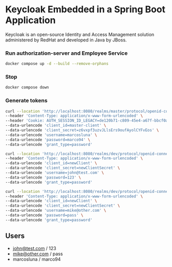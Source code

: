 # Keycloak Embedded in a Spring Boot Application
Keycloak is an open-source Identity and Access Management solution administered by RedHat and developed in Java by JBoss.


### Run authorization-server and Employee Service
```bash
docker compose up -d --build --remove-orphans
```

### Stop
```bash
docker compose down
```

### Generate tokens

```bash
curl --location 'http://localhost:8080/realms/master/protocol/openid-connect/token' \
--header 'Content-Type: application/x-www-form-urlencoded' \
--header 'Cookie: AUTH_SESSION_ID_LEGACY=de120b71-c809-45e4-a67f-bbcf0a87bfdb' \
--data-urlencode 'client_id=master-client' \
--data-urlencode 'client_secret=z6vxpf3uzvJLlsErs9oufAyolCYFvEos' \
--data-urlencode 'username=marcosluna' \
--data-urlencode 'password=marco94' \
--data-urlencode 'grant_type=password'
```


```bash
curl --location 'http://localhost:8080/realms/dev/protocol/openid-connect/token' \
--header 'Content-Type: application/x-www-form-urlencoded' \
--data-urlencode 'client_id=newClient' \
--data-urlencode 'client_secret=newClientSecret' \
--data-urlencode 'username=john@test.com' \
--data-urlencode 'password=123' \
--data-urlencode 'grant_type=password'
```

```bash
curl --location 'http://localhost:8080/realms/dev/protocol/openid-connect/token' \
--header 'Content-Type: application/x-www-form-urlencoded' \
--data-urlencode 'client_id=newClient' \
--data-urlencode 'client_secret=newClientSecret' \
--data-urlencode 'username=mike@other.com' \
--data-urlencode 'password=pass' \
--data-urlencode 'grant_type=password'
```

## Users
- john@test.com / 123
- mike@other.com / pass
- marcosluna / marco94